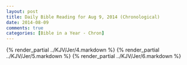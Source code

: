 ```yaml
---
layout: post
title: Daily Bible Reading for Aug 9, 2014 (Chronological)
date: 2014-08-09
comments: true
categories: [Bible in a Year - Chron]
---
```

{% render_partial ../KJV/Jer/4.markdown %}
{% render_partial ../KJV/Jer/5.markdown %}
{% render_partial ../KJV/Jer/6.markdown %}
